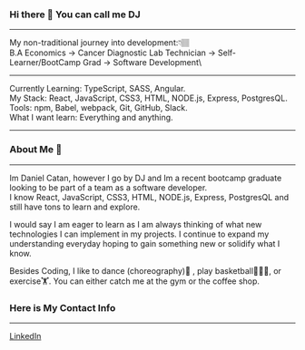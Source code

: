 ### Hi there 👋 You can call me DJ
<hr>
  
My non-traditional journey into development:👇🏽  
B.A Economics -> Cancer Diagnostic Lab Technician -> Self-Learner/BootCamp Grad -> Software Development\
  
<hr>  
  
Currently Learning: TypeScript, SASS, Angular.  
My Stack: React, JavaScript, CSS3, HTML, NODE.js, Express, PostgresQL.  
Tools: npm, Babel, webpack, Git, GitHub, Slack.  
What I want learn: Everything and anything.  
  
<hr>
  
### About Me 👀
<hr>
  
Im Daniel Catan, however I go by DJ and Im a recent bootcamp graduate looking to be part of a team as a software developer.  
I know React, JavaScript, CSS3, HTML, NODE.js, Express, PostgresQL and still have tons to learn and explore.  

  
I would say I am eager to learn as I am always thinking of what new technologies I can implement in my projects. I continue to expand my understanding everyday hoping to gain something new or solidify what I know.  
  
Besides Coding, I like to dance (choreography)💃 , play basketball⛹🏽‍♂️, or exercise🏋️. You can either catch me at the gym or the coffee shop.  

  
### Here is My Contact Info
<hr>

[LinkedIn](https://www.linkedin.com/in/daniel-catan/)
<!--
**dcatan89/dcatan89** is a ✨ _special_ ✨ repository because its `README.md` (this file) appears on your GitHub profile.

Here are some ideas to get you started:

- 🔭 I’m currently working on ...
- 🌱 I’m currently learning ...
- 👯 I’m looking to collaborate on ...
- 🤔 I’m looking for help with ...
- 💬 Ask me about ...
- 📫 How to reach me: ...
- 😄 Pronouns: ...
- ⚡ Fun fact: ...
-->
